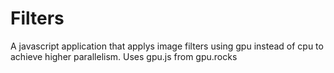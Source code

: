 # Filters
A javascript application that applys image filters using gpu instead of cpu to achieve higher parallelism.
Uses gpu.js from gpu.rocks
